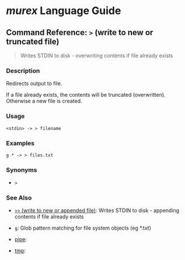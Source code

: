 # _murex_ Language Guide

## Command Reference: `>` (write to new or truncated file)

> Writes STDIN to disk - overwriting contents if file already exists    

### Description

Redirects output to file.

If a file already exists, the contents will be truncated (overwritten).
Otherwise a new file is created.

### Usage

    <stdin> -> > filename

### Examples

    g * -> > files.txt

### Synonyms

* `>`


### See Also

* [`>>` (write to new or appended file)](../commands/greater-than-greater-than.md):
  Writes STDIN to disk - appending contents if file already exists
* [`g`](../commands/g.md):
  Glob pattern matching for file system objects (eg *.txt)
* [pipe](../commands/pipe.md):
  
* [tmp](../commands/tmp.md):
  
